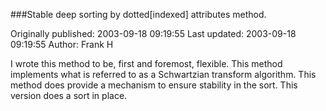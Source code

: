 ###Stable deep sorting by dotted[indexed] attributes method.

Originally published: 2003-09-18 09:19:55
Last updated: 2003-09-18 09:19:55
Author: Frank H

I wrote this method to be, first and foremost, flexible.  This method implements what is referred to as a Schwartzian transform algorithm. This method does provide a mechanism to ensure stability in the sort.  This version does a sort in place.